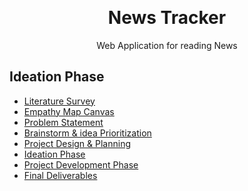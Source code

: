 <p align="center" style="margin-bottom: 0px !important;">
</p>
<h1 align="center" style="margin-top: 0px;">News Tracker</h1>

<p align="center" >Web Application for reading News</p>

## Ideation Phase

* [Literature Survey](https://github.com/IBM-EPBL/IBM-Project-22781-1659858111/blob/main/Phases/Ideation%20Phase/Literature_Survey.pdf)
* [Empathy Map Canvas](https://github.com/IBM-EPBL/IBM-Project-22781-1659858111/blob/main/Phases/Ideation%20Phase/Empathy_Map_Canvas.pdf)
* [Problem Statement](https://github.com/IBM-EPBL/IBM-Project-22781-1659858111/blob/main/Phases/Ideation%20Phase/Problem_Statement.pdf)
* [Brainstorm & idea Prioritization](https://github.com/IBM-EPBL/IBM-Project-22781-1659858111/blob/main/Phases/Ideation%20Phase/Brainstorm%20%26%20idea%20Prioritization.pdf)
* [Project Design & Planning](https://github.com/vcr50/IBM-Project-22781-1659858111/tree/main/Phases/project%20design%20%26%20planning)
* [Ideation Phase](https://github.com/vcr50/IBM-Project-22781-1659858111/tree/main/Phases/Ideation%20Phase)
* [Project Development Phase](https://github.com/vcr50/IBM-Project-22781-1659858111/tree/main/Phases/Project%20Development%20Phase)
* [Final Deliverables](https://github.com/vcr50/IBM-Project-22781-1659858111/tree/main/Phases/Final%20Deliverables)
